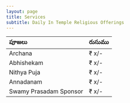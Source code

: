 ```yaml
---
layout: page
title: Services
subtitle: Daily In Temple Religious Offerings
---
```


| పూజలు | రుసుము |
| :----------- |:----- |
| Archana | ₹ x/- |
| Abhishekam | ₹ x/- |
| Nithya Puja | ₹ x/- |
| Annadanam | ₹ x/- |
| Swamy Prasadam Sponsor | ₹ x/- |
